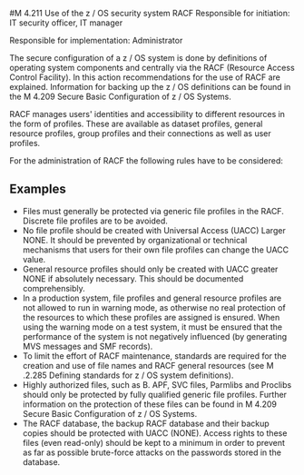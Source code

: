 #M 4.211 Use of the z / OS security system RACF
Responsible for initiation: IT security officer, IT manager

Responsible for implementation: Administrator

The secure configuration of a z / OS system is done by definitions of operating system components and centrally via the RACF (Resource Access Control Facility). In this action recommendations for the use of RACF are explained. Information for backing up the z / OS definitions can be found in the M 4.209 Secure Basic Configuration of z / OS Systems.

RACF manages users' identities and accessibility to different resources in the form of profiles. These are available as dataset profiles, general resource profiles, group profiles and their connections as well as user profiles.

For the administration of RACF the following rules have to be considered:



## Examples 
* Files must generally be protected via generic file profiles in the RACF. Discrete file profiles are to be avoided.
* No file profile should be created with Universal Access (UACC) Larger NONE. It should be prevented by organizational or technical mechanisms that users for their own file profiles can change the UACC value.
* General resource profiles should only be created with UACC greater NONE if absolutely necessary. This should be documented comprehensibly.
* In a production system, file profiles and general resource profiles are not allowed to run in warning mode, as otherwise no real protection of the resources to which these profiles are assigned is ensured. When using the warning mode on a test system, it must be ensured that the performance of the system is not negatively influenced (by generating MVS messages and SMF records).
* To limit the effort of RACF maintenance, standards are required for the creation and use of file names and RACF general resources (see M .2.285 Defining standards for z / OS system definitions).
* Highly authorized files, such as B. APF, SVC files, Parmlibs and Proclibs should only be protected by fully qualified generic file profiles. Further information on the protection of these files can be found in M 4.209 Secure Basic Configuration of z / OS Systems.
* The RACF database, the backup RACF database and their backup copies should be protected with UACC (NONE). Access rights to these files (even read-only) should be kept to a minimum in order to prevent as far as possible brute-force attacks on the passwords stored in the database.




